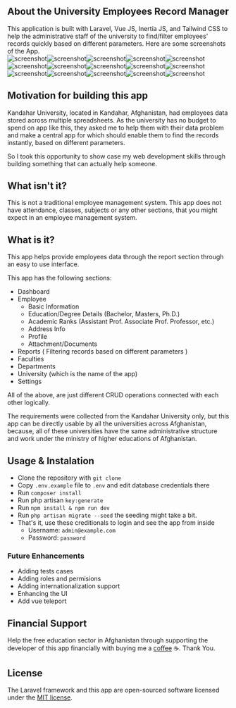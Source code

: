 ## About the University Employees Record Manager 

This application is built with Laravel, Vue JS, Inertia JS, and Tailwind CSS  to help the administrative staff of the university to find/filter employees' records quickly based on different parameters. Here are some screenshots of the App.  
![screenshot](https://github.com/OGhawsi/University-Employees-Records-Finder/blob/master/public/screenshots/%20(1).png)![screenshot](https://github.com/OGhawsi/University-Employees-Records-Finder/blob/master/public/screenshots/%20(2).png)![screenshot](https://github.com/OGhawsi/University-Employees-Records-Finder/blob/master/public/screenshots/%20(3).png)![screenshot](https://github.com/OGhawsi/University-Employees-Records-Finder/blob/master/public/screenshots/%20(4).png)![screenshot](https://github.com/OGhawsi/University-Employees-Records-Finder/blob/master/public/screenshots/%20(5).png)![screenshot](https://github.com/OGhawsi/University-Employees-Records-Finder/blob/master/public/screenshots/%20(6).png)![screenshot](https://github.com/OGhawsi/University-Employees-Records-Finder/blob/master/public/screenshots/%20(7).png)![screenshot](https://github.com/OGhawsi/University-Employees-Records-Finder/blob/master/public/screenshots/%20(8).png)![screenshot](https://github.com/OGhawsi/University-Employees-Records-Finder/blob/master/public/screenshots/%20(9).png)![screenshot](https://github.com/OGhawsi/University-Employees-Records-Finder/blob/master/public/screenshots/%20(10).png)![screenshot](https://github.com/OGhawsi/University-Employees-Records-Finder/blob/master/public/screenshots/%20(11).png)![screenshot](https://github.com/OGhawsi/University-Employees-Records-Finder/blob/master/public/screenshots/%20(12).png)![screenshot](https://github.com/OGhawsi/University-Employees-Records-Finder/blob/master/public/screenshots/%20(13).png)![screenshot](https://github.com/OGhawsi/University-Employees-Records-Finder/blob/master/public/screenshots/%20(14).png)![screenshot](https://github.com/OGhawsi/University-Employees-Records-Finder/blob/master/public/screenshots/%20(15).png)

## Motivation for building this app

Kandahar University, located in Kandahar, Afghanistan, had employees data stored across multiple spreadsheets.   As the university has no budget to spend on app like this, they asked me to help them with their data problem and make a central app for which should enable them to find the records instantly, based on different parameters.

So I took this opportunity to show case my web development skills through building something that can actually help someone.

## What isn't it? 

This is not a traditional employee management system. This app does not have attendance, classes, subjects or any other sections, that you might expect in an employee management system. 

## What is it?

This app helps provide employees data through the report section through an easy to use interface. 

This app has the following sections: 

- Dashboard
- Employee
    - Basic Information
    - Education/Degree Details (Bachelor, Masters, Ph.D.)
    - Academic Ranks (Assistant Prof. Associate Prof. Professor, etc.)
    - Address Info
    - Profile
    - Attachment/Documents
- Reports  ( Filtering records based on different parameters )
- Faculties
- Departments
- University (which is the name of the app)
- Settings

All of the above, are just different CRUD operations connected with each other logically.

The requirements were collected from the Kandahar University only, but this app can be directly usable by all the universities across Afghanistan, because, all of these universities have the same administrative structure and work under the ministry of higher educations of Afghanistan.

## Usage & Instalation 
- Clone the repository with `git clone`
- Copy `.env.example` file to `.env` and edit database credentials there
- Run `composer install`
- Run php artisan `key:generate`
- Run `npm install & npm run dev`
- Run `php artisan migrate --seed` the seeding might take a bit. 
- That's it, use these creditionals to login and see the app from inside
    - Username: `admin@example.com`
    - Password: `password`

### Future Enhancements

- Adding tests cases
- Adding roles and permisions
- Adding internationalization support
- Enhancing the UI
- Add vue teleport

## Financial Support
Help the free education sector in Afghanistan through supporting 
the developer of this app financially with buying me a [coffee](https://www.buymeacoffee.com/ghawsi) ☕. 
Thank You. 

## License
The Laravel framework and this app are open-sourced software licensed under the [MIT license](https://opensource.org/licenses/MIT).
